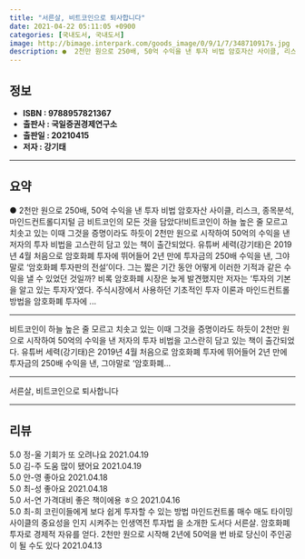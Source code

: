 ```yaml
---
title: "서른살, 비트코인으로 퇴사합니다"
date: 2021-04-22 05:11:05 +0900
categories: [국내도서, 국내도서]
image: http://bimage.interpark.com/goods_image/0/9/1/7/348710917s.jpg
description: ●  2천만 원으로 250배, 50억 수익을 낸 투자 비법 암호자산 사이클, 리스크, 종목분석, 마인드컨트롤디지털 금 비트코인의 모든 것을 담았다!비트코인이 하늘 높은 줄 모르고 치솟고 있는 이때 그것을 증명이라도 하듯이 2천만 원으로 시작하여 50억의 수익을 낸 저자의 투자 비법을 고스란히 담고 있는 
---
```


## **정보**

- **ISBN : 9788957821367**
- **출판사 : 국일증권경제연구소**
- **출판일 : 20210415**
- **저자 : 강기태**

------



## **요약**

●  2천만 원으로 250배, 50억 수익을 낸 투자 비법 암호자산 사이클, 리스크, 종목분석, 마인드컨트롤디지털 금 비트코인의 모든 것을 담았다!비트코인이 하늘 높은 줄 모르고 치솟고 있는 이때 그것을 증명이라도 하듯이 2천만 원으로 시작하여 50억의 수익을 낸 저자의 투자 비법을 고스란히 담고 있는 책이 출간되었다. 유튜버 세력(강기태)은 2019년 4월 처음으로 암호화폐 투자에 뛰어들어 2년 만에 투자금의 250배 수익을 낸, 그야말로 ‘암호화폐 투자판의 전설’이다. 그는 짧은 기간 동안 어떻게 이러한 기적과 같은 수익을 낼 수 있었던 것일까? 비록 암호화폐 시장은 늦게 발견했지만 저자는 ‘투자의 기본을 알고 있는 투자자’였다. 주식시장에서 사용하던 기초적인 투자 이론과 마인드컨트롤 방법을 암호화폐 투자에 ...

------

비트코인이 하늘 높은 줄 모르고 치솟고 있는 이때 그것을 증명이라도 하듯이 2천만 원으로 시작하여 50억의 수익을 낸 저자의 투자 비법을 고스란히 담고 있는 책이 출간되었다.
유튜버 세력(강기태)은 2019년 4월 처음으로 암호화폐 투자에 뛰어들어 2년 만에 투자금의 250배 수익을 낸, 그야말로 ‘암호화폐... 

------


서른살, 비트코인으로 퇴사합니다 

------


## **리뷰** 

5.0 정-울 기회가 또 오려나요 2021.04.19 <br/>5.0 김-주 도움 많이 됐어요 2021.04.19 <br/>5.0 안-영 좋아요 2021.04.18 <br/>5.0 최-성 좋아요 2021.04.18 <br/>5.0 서-연 가격대비 좋은 책이에용 ㅎ으 2021.04.16 <br/>5.0 최-희 코린이들에게 보다 쉽게 투자할 수 있는 방법 마인드컨트롤 매수 매도 타이밍 사이클의 중요성을 인지 시켜주는 인생역전 투자법 을 소개한 도서다 서른살. 암호화폐 투자로 경제적 자유를 얻다. 2천만 원으로 시작해 2년에 50억을 번 바로 당신이 주인공이 될 수도 있다 2021.04.13 <br/>
